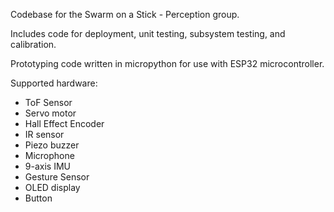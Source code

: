 Codebase for the Swarm on a Stick - Perception group.

Includes code for deployment, unit testing, subsystem testing, and calibration.

Prototyping code written in micropython for use with ESP32 microcontroller.

Supported hardware:
* ToF Sensor
* Servo motor
* Hall Effect Encoder
* IR sensor
* Piezo buzzer
* Microphone
* 9-axis IMU
* Gesture Sensor
* OLED display
* Button